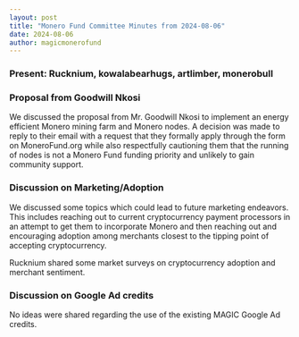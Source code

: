 ```yaml
---
layout: post
title: "Monero Fund Committee Minutes from 2024-08-06"
date: 2024-08-06
author: magicmonerofund
---
```


### Present: Rucknium, kowalabearhugs, artlimber, monerobull

### Proposal from Goodwill Nkosi

We discussed the proposal from Mr. Goodwill Nkosi to implement an energy efficient Monero mining farm and Monero nodes. A decision was made to reply to their email with a request that they formally apply through the form on MoneroFund.org while also respectfully cautioning them that the running of nodes is not a Monero Fund funding priority and unlikely to gain community support.

### Discussion on Marketing/Adoption

We discussed some topics which could lead to future marketing endeavors. This includes reaching out to current cryptocurrency payment processors in an attempt to get them to incorporate Monero and then reaching out and encouraging adoption among merchants closest to the tipping point of accepting cryptocurrency.

Rucknium shared some market surveys on cryptocurrency adoption and merchant sentiment.

### Discussion on Google Ad credits

No ideas were shared regarding the use of the existing MAGIC Google Ad credits. 
